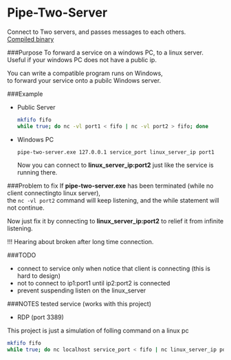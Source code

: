 # Pipe-Two-Server
Connect to Two servers, and passes messages to each others.  
[Compiled binary](https://www.dropbox.com/s/f66mrdja8bpyjdn/Pipe-Two-Server.exe?dl=0)

###Purpose
To forward a service on a windows PC, to a linux server.  
Useful if your windows PC does not have a public ip.

You can write a compatible program runs on Windows,  
to forward your service onto a pubilc Windows server.

###Example
- Public Server  
  ```bash
  mkfifo fifo
  while true; do nc -vl port1 < fifo | nc -vl port2 > fifo; done
  ```
  
- Windows PC  
  ```
  pipe-two-server.exe 127.0.0.1 service_port linux_server_ip port1
  ```
  Now you can connect to **linux_server_ip:port2** just like the service is running there.

###Problem to fix
If **pipe-two-server.exe** has been terminated (while no client connectingto linux server),  
the `nc -vl port2` command will keep listening, and the while statement will not continue.

Now just fix it by connecting to **linux_server_ip:port2** to relief it from infinite listening.

!!! Hearing about broken after long time connection.

###TODO
- connect to service only when notice that client is connecting
  (this is hard to design)
- not to connect to ip1:port1 until ip2:port2 is connected
- prevent suspending listen on the linux_server

###NOTES
tested service (works with this project)
- RDP (port 3389)

This project is just a simulation of folling command on a linux pc
```bash
mkfifo fifo
while true; do nc localhost service_port < fifo | nc linux_server_ip port1 > fifo; done
```
